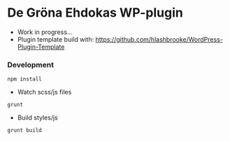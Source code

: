 # De Gröna Ehdokas WP-plugin

* Work in progress...
* Plugin template build with: https://github.com/hlashbrooke/WordPress-Plugin-Template

### Development

```
npm install
```
* Watch scss/js files
```
grunt
```

* Build styles/js
```
grunt build
```